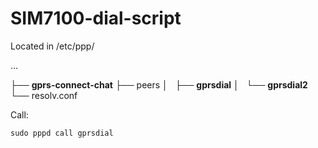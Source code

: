 # SIM7100-dial-script

Located in /etc/ppp/

...

├── **gprs-connect-chat**
├── peers
│   ├── **gprsdial**
│   └── **gprsdial2**
└── resolv.conf

Call:

```
sudo pppd call gprsdial
```
